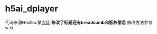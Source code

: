 # h5ai_dplayer 
代码来源Hostloc某[大佬](http://www.hostloc.com/thread-438265-1-1.html)
**修改了标题还有breadcumb和版权信息**
修改方法参考wiki
